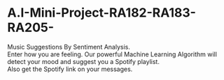 # A.I-Mini-Project-RA182-RA183-RA205-
Music Suggestions By Sentiment Analysis.<br>
Enter how you are feeling. Our powerful Machine Learning Algorithm will detect your mood and suggest you a Spotify playlist.<br> Also get the Spotify link on your messages.
